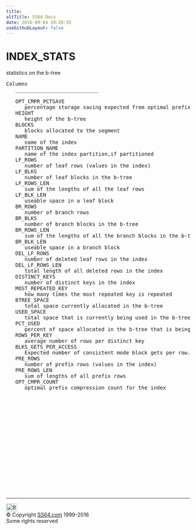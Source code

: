 ```yaml
---
title:
altTitle: SS64 Docs
date: 2016-09-04 19:26:55
useGithubLayout: false
---
```

<!-- #BeginLibraryItem "/Library/head_orad.lbi" --><!-- #EndLibraryItem --><h1>INDEX_STATS </h1><p> statistics on the b-tree </p> 
 
<pre>Columns
   ___________________________
 
   OPT_CMPR_PCTSAVE
      percentage storage saving expected from optimal prefix compression
   HEIGHT
      height of the b-tree
   BLOCKS
      blocks allocated to the segment
   NAME
      name of the index
   PARTITION_NAME
      name of the index partition,if partitioned
   LF_ROWS
      number of leaf rows (values in the index)
   LF_BLKS
      number of leaf blocks in the b-tree
   LF_ROWS_LEN
      sum of the lengths of all the leaf rows
   LF_BLK_LEN
      useable space in a leaf block
   BR_ROWS
      number of branch rows
   BR_BLKS
      number of branch blocks in the b-tree
   BR_ROWS_LEN
      sum of the lengths of all the branch blocks in the b-tree
   BR_BLK_LEN
      useable space in a branch block
   DEL_LF_ROWS
      number of deleted leaf rows in the index
   DEL_LF_ROWS_LEN
      total length of all deleted rows in the index
   DISTINCT_KEYS
      number of distinct keys in the index
   MOST_REPEATED_KEY
      how many times the most repeated key is repeated
   BTREE_SPACE
      total space currently allocated in the b-tree
   USED_SPACE
      total space that is currently being used in the b-tree
   PCT_USED
      percent of space allocated in the b-tree that is being used
   ROWS_PER_KEY
      average number of rows per distinct key
   BLKS_GETS_PER_ACCESS
      Expected number of consistent mode block gets per row. This assumes that a row chosen at random from the table is being searched for using the index
   PRE_ROWS
      number of prefix rows (values in the index)
   PRE_ROWS_LEN
      sum of lengths of all prefix rows
   OPT_CMPR_COUNT
      optimal prefix compression count for the index

</pre><!-- #BeginLibraryItem "/Library/foot_orad.lbi" --><p>
<!-- oracle-footer -->
<ins class="adsbygoogle" style="display:inline-block;width:300px;height:250px" data-ad-client="ca-pub-6140977852749469" data-ad-slot="4275490898"></ins>
<script>
(adsbygoogle = window.adsbygoogle || []).push({});
</script></p>
<hr>
<div id="bl" class="footer"><a href="INDEX_STATS.html#"><img src="../images/top.png" width="30" height="22" alt="Back to the Top"></a></div>
<div id="br" class="footer, tagline">© Copyright <a href="http://ss64.com/">SS64.com</a> 1999-2016<br>
Some rights reserved</div>
<!-- #EndLibraryItem -->

